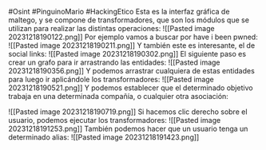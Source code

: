 #Osint #PinguinoMario #HackingEtico 
Esta es la interfaz gráfica de maltego, y se compone de transformadores, que son los módulos que se utilizan para realizar las distintas operaciones:
![[Pasted image 20231218190122.png]]
Por ejemplo vamos a buscar por have i been pwned:
![[Pasted image 20231218190211.png]]
Y también este es interesante, el de social links:
![[Pasted image 20231218190302.png]]
El siguiente paso es crear un grafo para ir arrastrando las entidades:
![[Pasted image 20231218190356.png]]
Y podemos arrastrar cualquiera de estas entidades para luego ir aplicándole los transformadores:
![[Pasted image 20231218190521.png]]
Y podemos establecer que el determinado objetivo trabaja en una determinada compañía, o cualquier otra asociación:

![[Pasted image 20231218190719.png]]
Si hacemos clic derecho sobre el usuario, podemos ejecutar los transformadores:
![[Pasted image 20231218191253.png]]
También podemos hacer que un usuario tenga un determinado alias:
![[Pasted image 20231218191423.png]]
